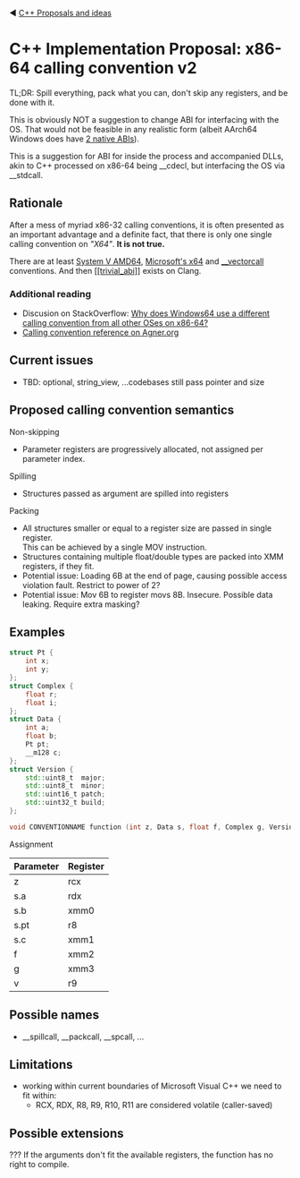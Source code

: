 ﻿:arrow_backward: [C++ Proposals and ideas](README.md)

# C++ Implementation Proposal: x86-64 calling convention v2

TL;DR: Spill everything, pack what you can, don't skip any registers, and be done with it.

This is obviously NOT a suggestion to change ABI for interfacing with the OS.
That would not be feasible in any realistic form
(albeit AArch64 Windows does have [2 native ABIs](https://learn.microsoft.com/en-us/windows/arm/arm64ec)).

This is a suggestion for ABI for inside the process and accompanied DLLs, akin to C++ processed on x86-64
being __cdecl, but interfacing the OS via __stdcall.

## Rationale

After a mess of myriad x86-32 calling conventions, 
it is often presented as an important advantage and a definite fact,
that there is only one single calling convention on *"X64"*.
**It is not true.**

There are at least
[System V AMD64](https://en.wikipedia.org/wiki/X86_calling_conventions?useskin=vector#x86-64_calling_conventions),
[Microsoft's x64](https://learn.microsoft.com/en-us/cpp/build/x64-calling-convention?view=msvc-170)
and
[__vectorcall](https://learn.microsoft.com/en-us/cpp/cpp/vectorcall?view=msvc-170) conventions.
And then [[[trivial_abi]]](https://quuxplusone.github.io/blog/2018/05/02/trivial-abi-101/) exists on Clang.

### Additional reading

* Discusion on StackOverflow: [Why does Windows64 use a different calling convention from all other OSes on x86-64?](https://stackoverflow.com/questions/4429398/why-does-windows64-use-a-different-calling-convention-from-all-other-oses-on-x86)
* [Calling convention reference on Agner.org](https://www.agner.org/optimize/calling_conventions.pdf)

## Current issues

* TBD: optional, string_view, ...codebases still pass pointer and size

## Proposed calling convention semantics

Non-skipping
* Parameter registers are progressively allocated, not assigned per parameter index.

Spilling
* Structures passed as argument are spilled into registers

Packing
* All structures smaller or equal to a register size are passed in single register.  
  This can be achieved by a single MOV instruction.
* Structures containing multiple float/double types are packed into XMM registers, if they fit.
* Potential issue: Loading 6B at the end of page, causing possible access violation fault. Restrict to power of 2?
* Potential issue: Mov 6B to register movs 8B. Insecure. Possible data leaking. Require extra masking?

## Examples

```cpp
struct Pt {
    int x;
    int y;
};
struct Complex {
    float r;
    float i;
};
struct Data {
    int a;
    float b;
    Pt pt;
    __m128 c;
};
struct Version {
    std::uint8_t  major;
    std::uint8_t  minor;
    std::uint16_t patch;
    std::uint32_t build;
};

void CONVENTIONNAME function (int z, Data s, float f, Complex g, Version v);
```

Assignment

Parameter | Register
-|-
z | rcx
s.a | rdx
s.b | xmm0
s.pt | r8
s.c | xmm1
f | xmm2
g | xmm3
v | r9

## Possible names

* __spillcall, __packcall, __spcall, ...

## Limitations

* working within current boundaries of Microsoft Visual C++ we need to fit within:
   * RCX, RDX, R8, R9, R10, R11 are considered volatile (caller-saved)

## Possible extensions

??? If the arguments don't fit the available registers, the function has no right to compile.
